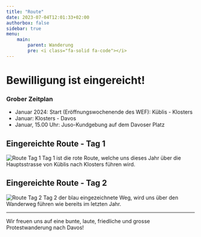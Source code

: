 ```yaml
---
title: "Route"
date: 2023-07-04T12:01:33+02:00
authorbox: false
sidebar: true
menu: 
    main:
        parent: Wanderung
        pre: <i class="fa-solid fa-code"></i>
---
```


# Bewilligung ist eingereicht!

### Grober Zeitplan

- Januar 2024: Start (Eröffnungswochenende des WEF): Küblis - Klosters
- Januar: Klosters - Davos
- Januar, 15.00 Uhr: Juso-Kundgebung auf dem Davoser Platz

## Eingereichte Route - Tag 1

![Route Tag 1](/img/route/route1.png)
Tag 1 ist die rote Route, welche uns dieses Jahr über die Hauptsstrasse von Küblis nach Klosters führen wird.

## Eingereichte Route - Tag 2

![Route Tag 2](/img/route/route2.png)
Tag 2 der blau eingezeichnete Weg, wird uns über den Wanderweg führen wie bereits im letzten Jahr.

 ---

Wir freuen uns auf eine bunte, laute, friedliche und grosse Protestwanderung nach Davos!

